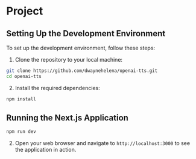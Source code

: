 # Project

## Setting Up the Development Environment

To set up the development environment, follow these steps:

1. Clone the repository to your local machine:

```bash
git clone https://github.com/dwaynehelena/openai-tts.git
cd openai-tts
```

2. Install the required dependencies:

```bash
npm install
```

## Running the Next.js Application

```bash
npm run dev
```

2. Open your web browser and navigate to `http://localhost:3000` to see the application in action.
